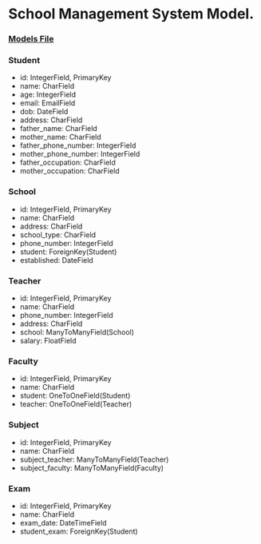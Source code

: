 # School Management System Model.
### [Models File](./uptechsys/school_management/models.py)

### Student
- id: IntegerField, PrimaryKey
- name: CharField
- age: IntegerField
- email: EmailField
- dob: DateField
- address: CharField
- father_name: CharField
- mother_name: CharField
- father_phone_number: IntegerField
- mother_phone_number: IntegerField
- father_occupation: CharField
- mother_occupation: CharField

### School
- id: IntegerField, PrimaryKey
- name: CharField
- address: CharField
- school_type: CharField
- phone_number: IntegerField
- student: ForeignKey(Student)
- established: DateField

### Teacher
- id: IntegerField, PrimaryKey
- name: CharField
- phone_number: IntegerField
- address: CharField
- school: ManyToManyField(School)
- salary: FloatField

### Faculty
- id: IntegerField, PrimaryKey
- name: CharField
- student: OneToOneField(Student)
- teacher: OneToOneField(Teacher)

### Subject
- id: IntegerField, PrimaryKey
- name: CharField
- subject_teacher: ManyToManyField(Teacher)
- subject_faculty: ManyToManyField(Faculty)

### Exam
- id: IntegerField, PrimaryKey
- name: CharField
- exam_date: DateTimeField
- student_exam: ForeignKey(Student)